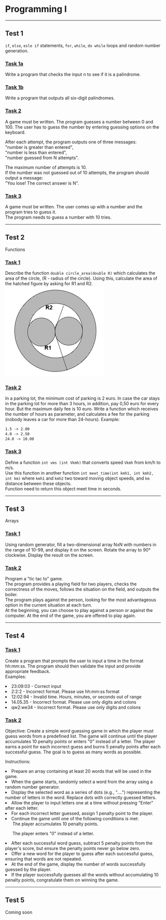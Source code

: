 # Programming I

___

## Test 1

`if`, `else`, `esle if` statements, `for`, `while`, `do while` loops and random number generation.

### [Task 1a](01-test/01a-task)

Write a program that checks the input n to see if it is a palindrome.

### [Task 1b](01-test/01b-task)

Write a program that outputs all six-digit palindromes.

### [Task 2](01-test/02-task)

A game must be written. The program guesses a number between 0 and 100.
The user has to guess the number by entering guessing options on the keyboard.

After each attempt, the program outputs one of three messages:<br>
"number is greater than entered",<br>
"number is less than entered",<br>
"number guessed from N attempts".<br>

The maximum number of attempts is 10.<br>
If the number was not guessed out of 10 attempts, the program should output a message:<br>
"You lose! The correct answer is N".

### [Task 3](01-test/03-task)

A game must be written. The user comes up with a number and the program tries to guess it.<br>
The program needs to guess a number with 10 tries.

___

## Test 2

Functions

### [Task 1](02-test/01-task)

Describe the function `double circle_area(double R)` which calculates the area of the circle, (R - radius of the
circle). Using this, calculate the area of the hatched figure by asking for R1 and R2.<br>
![](img/test-2-task-1.png)

### [Task 2](02-test/02-task)

In a parking lot, the minimum cost of parking is 2 euro. In case the car stays in the parking lot for more than 3 hours,
in addition, pay 0,50 euro for every hour. But the maximum daily fee is 10 euro. Write a function which receives the
number of hours as parameter, and calculates a fee for the parking (nobody leaves a car for more than 24-hours).
Example:

```
1.5 -> 2.00
4.0 -> 2.50
24.0 -> 10.00
```

### [Task 3](02-test/03-task)

Define a function `int vms (int Vkmh)` that converts speed `Vkmh` from km/h to m/s.<br>
Use this function in another function `int meet_time(int kmh1, int kmh2, int km)` where `kmh1` and `kmh2` two toward
moving object speeds, and `km` distance between these objects.<br>
Function need to return this object meet time in seconds.

___

## Test 3

Arrays

### [Task 1](03-test/01-task)

Using random generator, fill a two-dimensional array NxN with numbers in the range of 10-99, and display it on the
screen. Rotate the array to 90° clockwise. Display the result on the screen.

### [Task 2](03-test/02-task)

Program a "tic tac to" game.<br>
The program provides a playing field for two players, checks the correctness of the moves, follows the situation on the
field, and outputs the boiler.<br>
The program plays against the person, looking for the most advantageous option in the current situation at each
turn.<br>
At the beginning, you can choose to play against a person or against the computer. At the end of the game, you are
offered to play again.<br>

___

## Test 4

### [Task 1](04-test/01-task)

Create a program that prompts the user to input a time in the format hh:mm:ss. The program should then validate the
input and provide appropriate feedback.<br>
Examples:
<li>23:09:03 - Correct input
<li>2:2:2 - Incorrect format. Please use hh:mm:ss format
<li>12:02:94 - Invalid time. Hours, minutes, or seconds out of range
<li>14.05.35 - Incorrect format. Please use only digits and colons
<li>qw2:we34 - Incorrect format. Please use only digits and colons

### [Task 2](04-test/02-task)

Objective:
Create a simple word guessing game in which the player must guess words from a predefined list. The game will continue
until the player accumulates 10 penalty points or enters "0" instead of a letter. The player earns a point for each
incorrect guess and burns 5 penalty points after each successful guess. The goal is to guess as many words as possible.

Instructions:
<li>Prepare an array containing at least 20 words that will be used in the game.
<li>When the game starts, randomly select a word from the array using a random number generator.
<li>Display the selected word as a series of dots (e.g., "....") representing the number of letters in the word. Replace dots with correctly guessed letters.
<li>Allow the player to input letters one at a time without pressing "Enter" after each letter.
<li>For each incorrect letter guessed, assign 1 penalty point to the player.<br>
<li>Continue the game until one of the following conditions is met:
<ul>The player accumulates 10 penalty points.</ul>
<ul>The player enters "0" instead of a letter.</ul>
<li>After each successful word guess, subtract 5 penalty points from the player's score, but ensure the penalty points never go below zero.
<li>Offer a new word for the player to guess after each successful guess, ensuring that words are not repeated.
<li>At the end of the game, display the number of words successfully guessed by the player.
<li>If the player successfully guesses all the words without accumulating 10 penalty points, congratulate them on winning the game.

___

## Test 5

Coming soon
